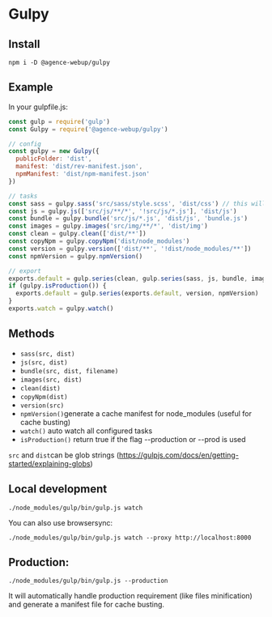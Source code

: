 # Gulpy

## Install

```shell
npm i -D @agence-webup/gulpy
```

## Example

In your gulpfile.js:

```js
const gulp = require('gulp')
const Gulpy = require('@agence-webup/gulpy')

// config
const gulpy = new Gulpy({
  publicFolder: 'dist',
  manifest: 'dist/rev-manifest.json',
  npmManifest: 'dist/npm-manifest.json'
})

// tasks
const sass = gulpy.sass('src/sass/style.scss', 'dist/css') // this will watch all .scss files in src/sass/**/*
const js = gulpy.js(['src/js/**/*', '!src/js/*.js'], 'dist/js')
const bundle = gulpy.bundle('src/js/*.js', 'dist/js', 'bundle.js')
const images = gulpy.images('src/img/**/*', 'dist/img')
const clean = gulpy.clean(['dist/**'])
const copyNpm = gulpy.copyNpm('dist/node_modules')
const version = gulpy.version(['dist/**', '!dist/node_modules/**'])
const npmVersion = gulpy.npmVersion()

// export
exports.default = gulp.series(clean, gulp.series(sass, js, bundle, images, copyNpm))
if (gulpy.isProduction()) {
  exports.default = gulp.series(exports.default, version, npmVersion)
}
exports.watch = gulpy.watch()

```

## Methods

* `sass(src, dist)`
* `js(src, dist)`
* `bundle(src, dist, filename)`
* `images(src, dist)`
* `clean(dist)`
* `copyNpm(dist)`
* `version(src)`
* `npmVersion()`generate a cache manifest for node_modules (useful for cache busting)
* `watch()` auto watch all configured tasks
* `isProduction()` return true if the flag --production or --prod is used

`src` and `dist`can be glob strings (https://gulpjs.com/docs/en/getting-started/explaining-globs)

## Local development

```
./node_modules/gulp/bin/gulp.js watch
```

You can also use browsersync:

```
./node_modules/gulp/bin/gulp.js watch --proxy http://localhost:8000
```

## Production:

```
./node_modules/gulp/bin/gulp.js --production
```

It will automatically handle production requirement (like files minification) and generate a manifest file for cache busting.

